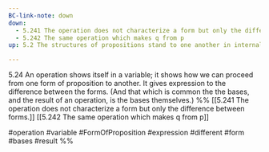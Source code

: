```yaml
---
BC-link-note: down
down:
  - 5.241 The operation does not characterize a form but only the difference between forms.
  - 5.242 The same operation which makes q from p
up: 5.2 The structures of propositions stand to one another in internal relations.

---
```

5.24 An operation shows itself in a variable; it shows how we can proceed from one form of proposition to another.
It gives expression to the difference between the forms.
(And that which is common the the bases, and the result of an operation, is the bases themselves.)
%%
[[5.241 The operation does not characterize a form but only the difference between forms.]]
[[5.242 The same operation which makes q from p]]

#operation #variable #FormOfProposition #expression #different #form #bases #result %%